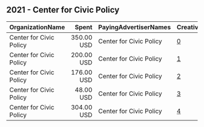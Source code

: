 ## 2021 - Center for Civic Policy 
|OrganizationName|Spent|PayingAdvertiserNames|CreativeUrls|Impressions|Genders|AgeBrackets|CountryCodes|BillingAddresses|CandidateBallotInformation|
|:---|---:|:---|:---|---:|:---|:---|:---|:---|:---|
|Center for Civic Policy|350.00 USD|Center for Civic Policy|[0](https://www.snap.com/political-ads/asset/894919ea40bde3af98a43af2c599c3def906d2cd4059620ce6f6e83fa0a3cad0?mediaType=mp4)|163,769||17-35|united states|US|HB297 NM Workforce and Economic Prosperity Act|
|Center for Civic Policy|200.00 USD|Center for Civic Policy|[1](https://www.snap.com/political-ads/asset/e2ed5d9b1e20f9d665cd22ee4ffe7ef755be5b58004d7df89dc08511134d1347?mediaType=mp4)|97,137||17-35|united states|US|New Mexico Senate Bill 112|
|Center for Civic Policy|176.00 USD|Center for Civic Policy|[2](https://www.snap.com/political-ads/asset/f552486ece1b290a2e5f619215da44b4162b9f6e015e9b49140c0be76d617267?mediaType=mp4)|99,682||17-35|united states|US|HB297 NM Workforce and Economic Prosperity Act|
|Center for Civic Policy|48.00 USD|Center for Civic Policy|[3](https://www.snap.com/political-ads/asset/3f94950bed0e93a7c4f546def074ec8f0b1edc15538245afaec40a351e4be8b7?mediaType=mp4)|5,805||18+|united states|US|Peoples Power Peoples Map Day of Action|
|Center for Civic Policy|304.00 USD|Center for Civic Policy|[4](https://www.snap.com/political-ads/asset/c341faa6b5fdd4625f2563ae78dd8da14c06dabc0a4b03d353f5b323717a705e?mediaType=mp4)|25,415||18-35|united states|US|2021 New Mexico Redistricting|
